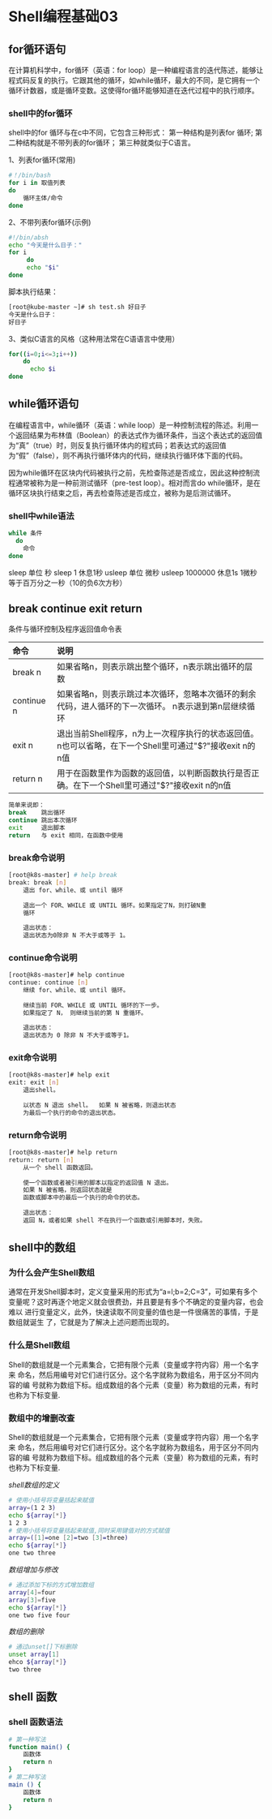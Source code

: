 # Shell编程基础03


## for循环语句
在计算机科学中，for循环（英语：for loop）是一种编程语言的迭代陈述，能够让程式码反复的执行。它跟其他的循环，如while循环，最大的不同，是它拥有一个循环计数器，或是循环变数。这使得for循环能够知道在迭代过程中的执行顺序。

### shell中的for循环
shell中的for 循环与在c中不同，它包含三种形式：
第一种结构是列表for 循环;
第二种结构就是不带列表的for循环；
第三种就类似于C语言。

1、列表for循环(常用)
```bash
#！/bin/bash
for i in 取值列表
do
    循环主体/命令
done
```
2、不带列表for循环(示例)
```bash
#!/bin/absh
echo "今天是什么日子："  
for i 
     do   
     echo "$i" 
done 
```
脚本执行结果：
```bash
[root@kube-master ~]# sh test.sh 好日子
今天是什么日子：
好日子
```
3、类似C语言的风格（这种用法常在C语语言中使用）
```bash
for((i=0;i<=3;i++))
    do
      echo $i
done 
```
## while循环语句
在编程语言中，while循环（英语：while loop）是一种控制流程的陈述。利用一个返回结果为布林值（Boolean）的表达式作为循环条件，当这个表达式的返回值为“真”（true）时，则反复执行循环体内的程式码；若表达式的返回值为“假”（false），则不再执行循环体内的代码，继续执行循环体下面的代码。

因为while循环在区块内代码被执行之前，先检查陈述是否成立，因此这种控制流程通常被称为是一种前测试循环（pre-test loop）。相对而言do while循环，是在循环区块执行结束之后，再去检查陈述是否成立，被称为是后测试循环。

### shell中while语法
```bash
while 条件
  do
    命令
done
```
sleep 单位 秒  sleep 1 休息1秒
usleep 单位 微秒 usleep 1000000 休息1s
1微秒等于百万分之一秒（10的负6次方秒）

## break continue exit return
条件与循环控制及程序返回值命令表

| 命令 | 说明　|
| :------ | :------ |
| break n | 如果省略n，则表示跳出整个循环，n表示跳出循环的层数 |
| continue n | 如果省略n，则表示跳过本次循环，忽略本次循环的剩余代码，进人循环的下一次循环。 n表示退到第n层继续循环 |
| exit n | 退出当前Shell程序，n为上一次程序执行的状态返回值。n也可以省略，在下一个Shell里可通过"$?"接收exit n的n值 |
| return n | 用于在函数里作为函数的返回值，以判断函数执行是否正确。在下一个Shell里可通过"$?"接收exit n的n值 |

```bash
简单来说即：
break    跳出循环
continue 跳出本次循环
exit     退出脚本
return   与 exit 相同，在函数中使用
```
### break命令说明
```bash
[root@k8s-master] # help break 
break: break [n]
    退出 for、while、或 until 循环
    
    退出一个 FOR、WHILE 或 UNTIL 循环。如果指定了N，则打破N重
    循环
    
    退出状态：
    退出状态为0除非 N 不大于或等于 1。
```

### continue命令说明
```bash
[root@k8s-master]# help continue 
continue: continue [n]
    继续 for、while、或 until 循环。
    
    继续当前 FOR、WHILE 或 UNTIL 循环的下一步。
    如果指定了 N， 则继续当前的第 N 重循环。
    
    退出状态：
    退出状态为 0 除非 N 不大于或等于1。
```
### exit命令说明
```bash
[root@k8s-master]# help exit
exit: exit [n]
    退出shell。
    
    以状态 N 退出 shell。  如果 N 被省略，则退出状态
    为最后一个执行的命令的退出状态。
```
### return命令说明
```bash
[root@k8s-master]# help return 
return: return [n]
    从一个 shell 函数返回。
    
    使一个函数或者被引用的脚本以指定的返回值 N 退出。
    如果 N 被省略，则返回状态就是
    函数或脚本中的最后一个执行的命令的状态。
    
    退出状态：
    返回 N，或者如果 shell 不在执行一个函数或引用脚本时，失败。
```
## shell中的数组
### 为什么会产生Shell数组

通常在开发Shell脚本时，定义变量采用的形式为“a=l;b=2;C=3”，可如果有多个 变量呢？这时再逐个地定义就会很费劲，并且要是有多个不确定的变量内容，也会难以 进行变量定义，此外，快速读取不同变量的值也是一件很痛苦的事情，于是数组就诞生 了，它就是为了解决上述问题而出现的。

### 什么是Shell数组
Shell的数组就是一个元素集合，它把有限个元素（变量或字符内容）用一个名字来 命名，然后用编号对它们进行区分。这个名字就称为数组名，用于区分不同内容的编 号就称为数组下标。组成数组的各个元素（变量）称为数组的元素，有时也称为下标变量.

### 数组中的增删改查
Shell的数组就是一个元素集合，它把有限个元素（变量或字符内容）用一个名字来 命名，然后用编号对它们进行区分。这个名字就称为数组名，用于区分不同内容的编 号就称为数组下标。组成数组的各个元素（变量）称为数组的元素，有时也称为下标变量.

*shell数组的定义*
```bash
# 使用小括号将变量括起来赋值
array=(1 2 3)
echo ${array[*]}
1 2 3
# 使用小括号将变量括起来赋值,同时采用键值对的方式赋值
array=([1]=one [2]=two [3]=three)
echo ${array[*]}
one two three
```
*数组增加与修改*
```bash
# 通过添加下标的方式增加数组
array[4]=four
array[3]=five
echo ${array[*]}
one two five four
```

*数组的删除*
```bash
# 通过unset[]下标删除
unset array[1]
ehco ${array[*]}
two three
```
## shell 函数
### shell 函数语法
```bash
# 第一种写法
function main() {
    函数体
    return n
}
# 第二种写法
main () {
    函数体
    return n
}
```


